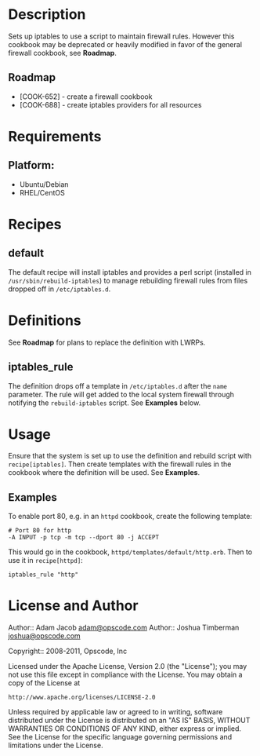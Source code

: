 Description
===========

Sets up iptables to use a script to maintain firewall rules. However
this cookbook may be deprecated or heavily modified in favor of the
general firewall cookbook, see __Roadmap__.

Roadmap
-------

* [COOK-652] - create a firewall cookbook
* [COOK-688] - create iptables providers for all resources

Requirements
============

## Platform:

* Ubuntu/Debian
* RHEL/CentOS

Recipes
=======

default
-------

The default recipe will install iptables and provides a perl script
(installed in `/usr/sbin/rebuild-iptables`) to manage rebuilding
firewall rules from files dropped off in `/etc/iptables.d`.

Definitions
===========

See __Roadmap__ for plans to replace the definition with LWRPs.

iptables\_rule
--------------

The definition drops off a template in `/etc/iptables.d` after the
`name` parameter. The rule will get added to the local system firewall
through notifying the `rebuild-iptables` script. See __Examples__ below.

Usage
=====

Ensure that the system is set up to use the definition and rebuild
script with `recipe[iptables]`. Then create templates with the
firewall rules in the cookbook where the definition will be used. See
__Examples__.

Examples
--------

To enable port 80, e.g. in an `httpd` cookbook, create the following
template:

    # Port 80 for http
    -A INPUT -p tcp -m tcp --dport 80 -j ACCEPT

This would go in the cookbook,
`httpd/templates/default/http.erb`. Then to use it in
`recipe[httpd]`:

    iptables_rule "http"

License and Author
==================

Author:: Adam Jacob <adam@opscode.com>
Author:: Joshua Timberman <joshua@opscode.com>

Copyright:: 2008-2011, Opscode, Inc

Licensed under the Apache License, Version 2.0 (the "License");
you may not use this file except in compliance with the License.
You may obtain a copy of the License at

    http://www.apache.org/licenses/LICENSE-2.0

Unless required by applicable law or agreed to in writing, software
distributed under the License is distributed on an "AS IS" BASIS,
WITHOUT WARRANTIES OR CONDITIONS OF ANY KIND, either express or implied.
See the License for the specific language governing permissions and
limitations under the License.
